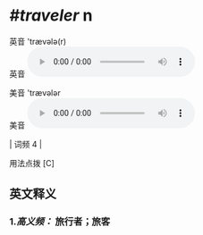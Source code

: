 # ***\#traveler*** n
英音 'trævələ(r)  
英音
<audio src="./media/traveler-B.aac" controls="controls"></audio>

美音 'trævələr  
美音
<audio src="./media/traveller-m.aac" controls="controls"></audio>



| 词频 4 |  

用法点拨  [C]

英文释义
---
### 1.*高义频：* **旅行者；旅客**  


